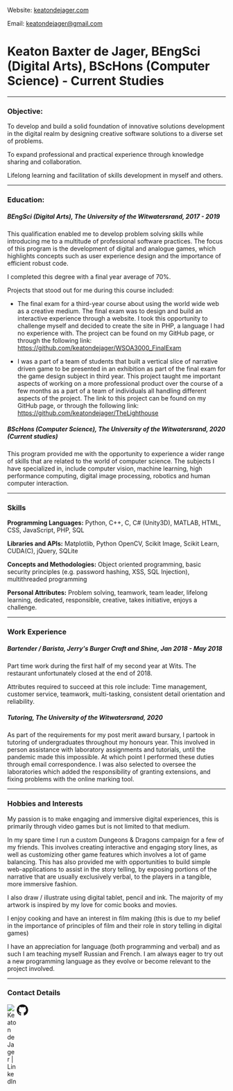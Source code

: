 

Website: [keatondejager.com][website]

Email: keatondejager@gmail.com

# Keaton Baxter de Jager, BEngSci (Digital Arts), BScHons (Computer Science) - Current Studies

---

### Objective:

To develop and build a solid foundation of innovative solutions development in the digital realm by designing creative software solutions to a diverse set of problems.

To expand professional and practical experience through knowledge sharing and collaboration.

Lifelong learning and facilitation of skills development in myself and others. 

---

### Education:

##### **BEngSci (Digital Arts)**, The University of the Witwatersrand, 2017 - 2019

This qualification enabled me to develop problem solving skills while introducing me to a multitude of professional software practices. The focus of this program is the development of digital and analogue games, which highlights concepts such as user experience design and the importance of efficient robust code. 

I completed this degree with a final year average of 70%.

Projects that stood out for me during this course included:

- The final exam for a third-year course about using the world wide web as a creative medium. The final exam was to design and build an interactive experience through a website. I took this opportunity to challenge myself and decided to create the site in PHP, a language I had no experience with. The project can be found on my GitHub page, or through the following link: <https://github.com/keatondejager/WSOA3000_FinalExam> 

- I was a part of a team of students that built a vertical slice of narrative driven game to be presented in an exhibition as part of the final exam for the game design subject in third year. This project taught me important aspects of working on a more professional product over the course of a few months as a part of a team of individuals all handling different aspects of the project. The link to this project can be found on my GitHub page, or through the following link: <https://github.com/keatondejager/TheLighthouse> 

##### BScHons (Computer Science), The University of the Witwatersrand, 2020 (Current studies)

This program provided me with the opportunity to experience a wider range of skills that are related to the world of computer science. The subjects I have specialized in, include computer vision, machine learning, high performance computing, digital image processing, robotics and human computer interaction.  

---

### Skills

**Programming Languages:**  Python, C++, C, C# (Unity3D), MATLAB, HTML,  CSS, JavaScript, PHP, SQL 

**Libraries and APIs:** Matplotlib, Python  OpenCV, Scikit Image, Scikit Learn, CUDA(C), jQuery, SQLite

**Concepts and Methodologies:** Object  oriented programming, basic security principles (e.g. password hashing, XSS, SQL  Injection), multithreaded programming 

**Personal Attributes:** Problem solving, teamwork,  team leader, lifelong learning, dedicated, responsible, creative, takes initiative,  enjoys a challenge.

---

### Work Experience

##### Bartender / Barista, Jerry's Burger Craft and Shine, Jan 2018 - May 2018

Part time work during the first half of my second year at Wits. The restaurant unfortunately closed at the end of 2018. 

Attributes required to succeed at this role include: Time management, customer service, teamwork, multi-tasking, consistent detail orientation and reliability.

##### Tutoring, The University of the Witwatersrand, 2020

As part of the requirements for my post merit award bursary, I partook in tutoring of undergraduates throughout my honours year. This involved in person assistance with laboratory assignments and tutorials, until the pandemic made this impossible. At which point I performed these duties through email correspondence. I was also selected to oversee the laboratories which added the responsibility of granting extensions, and fixing problems with the online marking tool. 

---

### Hobbies and Interests

My passion is to make engaging and immersive digital experiences, this is primarily through video games but is not limited to that medium.

In my spare time I run a custom Dungeons & Dragons campaign for a few of my friends. This involves creating interactive and engaging story lines, as well as customizing other game features which involves a lot of game balancing. This has also provided me with opportunities to build simple web-applications to assist in the story telling, by exposing portions of the narrative that are usually exclusively verbal, to the players in a tangible, more immersive fashion.  

I also draw / illustrate using digital tablet, pencil and ink. The majority of my artwork is inspired by my love for comic books and movies. 

I enjoy cooking and have an interest in film making (this is due to my belief in the importance of principles of film and their role in story telling in digital games)

I have an appreciation for language (both programming and verbal) and as such I am teaching myself Russian and French.  I am always eager to try out a new programming language as they evolve or become relevant to the project involved.

---

### Contact Details

[<img align="left" alt="Keaton de Jager | LinkedIn" width="22px" src="https://cdn.jsdelivr.net/npm/simple-icons@v3/icons/linkedin.svg" />][linkedin]
[<img align="left" alt="GitHub" width="26px" src="https://raw.githubusercontent.com/github/explore/78df643247d429f6cc873026c0622819ad797942/topics/github/github.png" />][github]



[website]: http://keatondejager.com
[linkedin]: https://www.linkedin.com/in/keaton-de-jager-02647512b/
[github]: https://github.com/keatondejager
